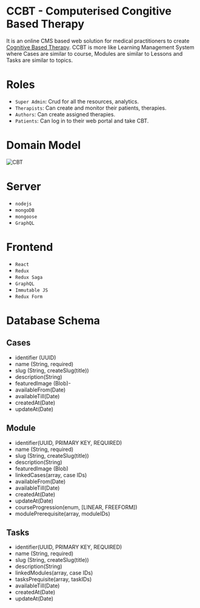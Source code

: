 # CCBT - Computerised Congitive Based Therapy

It is an online CMS based web solution for medical practitioners to create [Cognitive Based Therapy](https://en.wikipedia.org/wiki/Cognitive_behavioral_therapy). CCBT is more like Learning Management System where Cases are similar to course, Modules are similar to Lessons and Tasks are similar to topics. 


# Roles
- `Super Admin`: Crud for all the resources, analytics. 
- `Therapists`: Can create and monitor their patients, therapies. 
- `Authors`: Can create assigned therapies. 
- `Patients`: Can log in to their web portal and take CBT. 

# Domain Model
![CBT](https://user-images.githubusercontent.com/2022919/58890097-4505fb80-86ea-11e9-8b36-0ea6d2129081.png)


# Server
- `nodejs`
-  `mongoDB`
- `mongoose`
- `GraphQL`

# Frontend
- `React`
- `Redux`
- `Redux Saga`
- `GraphQL`
- `Immutable JS`
- `Redux Form`

# Database Schema

## Cases
- identifier (UUID)
- name (String, required)
- slug (String, createSlug(title))
- description(String)
- featuredImage (Blob)- 
- availableFrom(Date)
- availableTill(Date)
- createdAt(Date)
- updateAt(Date)

## Module
- identifier(UUID, PRIMARY KEY, REQUIRED)
- name (String, required)
- slug (String, createSlug(title))
- description(String)
- featuredImage (Blob)
- linkedCases(array, case IDs)
- availableFrom(Date)
- availableTill(Date)
- createdAt(Date)
- updateAt(Date)
- courseProgression(enum, [LINEAR, FREEFORM])
- modulePrerequisite(array, moduleIDs)

## Tasks
- identifier(UUID, PRIMARY KEY, REQUIRED)
- name (String, required)
- slug (String, createSlug(title))
- description(String)
- linkedModules(array, case IDs)
- tasksPrequisite(array, taskIDs)
- availableTill(Date)
- createdAt(Date)
- updateAt(Date)
